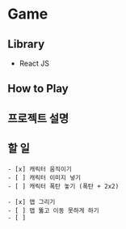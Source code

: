 # Game

## Library
- React JS
## How to Play

## 프로젝트 설명

## 할 일
    - [x] 캐릭터 움직이기
    - [ ] 캐릭터 이미지 넣기
    - [ ] 캐릭터 폭탄 놓기 (폭탄 + 2x2)

    - [x] 맵 그리기
    - [ ] 맵 뚫고 이동 못하게 하기
    - [ ] 